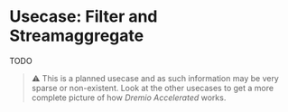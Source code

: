 # Usecase: Filter and Streamaggregate

TODO

> :warning: This is a planned usecase and as such information may be very sparse or non-existent. Look at the other
> usecases to get a more complete picture of how *Dremio Accelerated* works.
